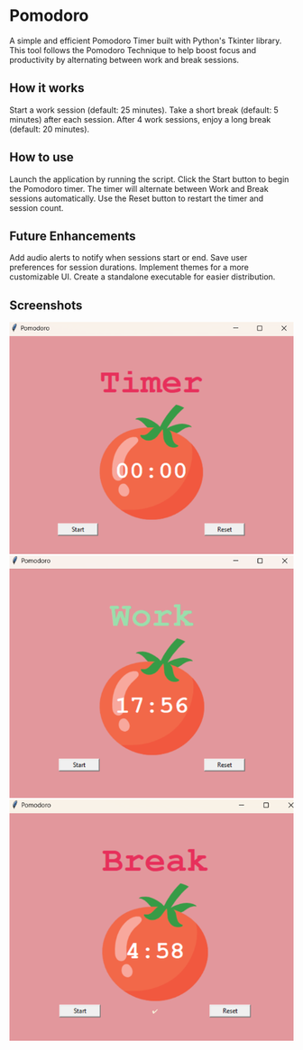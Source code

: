 # Pomodoro
A simple and efficient Pomodoro Timer built with Python's Tkinter library. This tool follows the Pomodoro Technique to help boost focus and productivity by alternating between work and break sessions.


## How it works
Start a work session (default: 25 minutes).
Take a short break (default: 5 minutes) after each session.
After 4 work sessions, enjoy a long break (default: 20 minutes).

## How to use
Launch the application by running the script.
Click the Start button to begin the Pomodoro timer.
The timer will alternate between Work and Break sessions automatically.
Use the Reset button to restart the timer and session count.

## Future Enhancements
Add audio alerts to notify when sessions start or end.
Save user preferences for session durations.
Implement themes for a more customizable UI.
Create a standalone executable for easier distribution.

## Screenshots
![title_screen](https://raw.githubusercontent.com/Kasperk-sudo/Pomodoro/refs/heads/main/Screenshots/Screenshot%202024-11-20%20135156.png)
![work_screen](https://raw.githubusercontent.com/Kasperk-sudo/Pomodoro/refs/heads/main/Screenshots/Screenshot%202024-11-20%20135910.png)
![break_screen](https://raw.githubusercontent.com/Kasperk-sudo/Pomodoro/refs/heads/main/Screenshots/Screenshot%202024-11-20%20140028.png)

